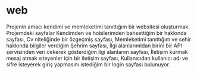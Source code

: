 # web
Projenin amacı kendimi ve memleketimi tanıttığım bir websitesi oluşturmak.
Projemdeki sayfalar
Kendimden ve hobilerimden bahsettiğim bir hakkında sayfası,
Cv niteliğinde bir özgeçmiş sayfası,
Memleketimi tanıttığım ve sehir hakkında bilgiler verdiğim Şehrim sayfası,
İlgi alanlarımldan birini bir API servisinden veri cekerek gösterdiğim ilgi alanlarım sayfası,
İletişim kurmak mesaj atmak ısteyenler için bir iletişim sayfası,
Kullanıcıdan kullanıcı adı ve sifre isteyerek giriş yapmasını istediğim bir login sayfası 
bulunuyor.

